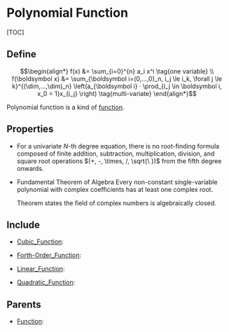 # Polynomial Function

[TOC]

## Define

$$\begin{align*}
  f(x) &= \sum_{i=0}^{n} a_i x^i  \tag{one variable}  \\
  f(\boldsymbol x) &= \sum_{\boldsymbol i=(0,...,0)_n, i_j \le i_k, \forall j \le k}^{(\dim,...,\dim)_n} \left(a_{\boldsymbol i} · \prod_{i_j \in \boldsymbol i, x_0 = 1}x_{i_j} \right)  \tag{multi-variate}  
\end{align*}$$

Polynomial function is a kind of [function](./Function.md).

## Properties

- For a univariate $N$-th degree equation, there is no root-finding formula composed of finite addition, subtraction, multiplication, division, and square root operations $(+, -, \times, /, \sqrt{\ })$ from the fifth degree onwards.

* Fundamental Theorem of Algebra
  Every non-constant single-variable polynomial with complex coefficients has at least one complex root. 
  
  Theorem states the field of complex numbers is algebraically closed.

## Include

- [Cubic_Function](./Cubic_Function.md): 

- [Forth-Order_Function](./Forth-Order_Function.md): 

- [Linear_Function](./Linear_Function.md): 

- [Quadratic_Function](./Quadratic_Function.md): 

## Parents

- [Function](./Function.md): 

